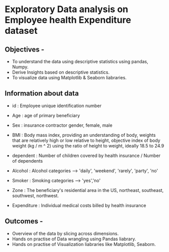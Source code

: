 # Exploratory Data analysis on Employee health Expenditure dataset

## Objectives - 
- To understand the data using descriptive statistics using pandas, Numpy.
- Derive Insights based on descriptive statistics. 
- To visualize data using Matplotlib & Seaborn liabraries.

## Information about data

- id : Employee unique identification number

- Age : age of primary beneficiary

- Sex : insurance contractor gender, female, male

- BMI : Body mass index, providing an understanding of body, weights that are relatively high or low relative to height,
objective index of body weight (kg / m ^ 2) using the ratio of height to weight, ideally 18.5 to 24.9

- dependent : Number of children covered by health insurance / Number of dependents

- Alcohol : Alcohol categories --> 'daily', 'weekend', 'rarely', 'party', 'no'

- Smoker : Smoking categories --> 'yes','no'

- Zone : The beneficiary's residential area in the US, northeast, southeast, southwest, northwest.

- Expenditure : Individual medical costs billed by health insurance

## Outcomes - 
- Overview of the data by slicing across dimensions.
- Hands on practise of Data wrangling using Pandas liabrary.
- Hands on practise of Visualization liabraries like Matplotlib, Seaborn.


